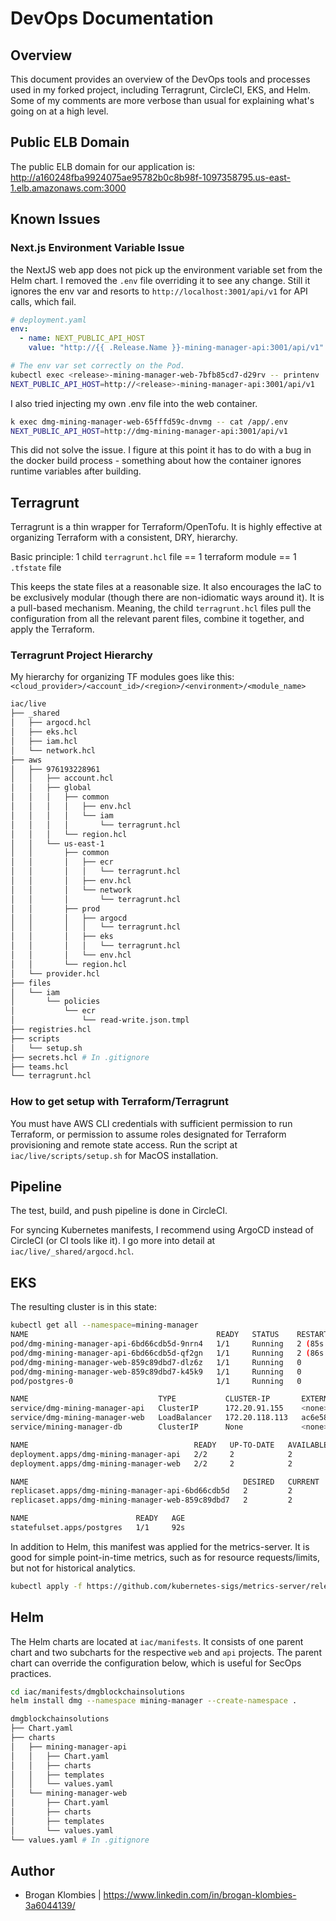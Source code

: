 # DevOps Documentation

## Overview

This document provides an overview of the DevOps tools and processes used in my forked project, including Terragrunt, CircleCI, EKS, and Helm. Some of my comments are more verbose than usual for explaining what's going on at a high level.

## Public ELB Domain

The public ELB domain for our application is: http://a160248fba9924075ae95782b0c8b98f-1097358795.us-east-1.elb.amazonaws.com:3000

## Known Issues

### Next.js Environment Variable Issue

the NextJS web app does not pick up the environment variable set from the Helm chart. I removed the `.env` file overriding it to see any change.
Still it ignores the env var and resorts to `http://localhost:3001/api/v1` for API calls, which fail.

```yaml
# deployment.yaml
env:
  - name: NEXT_PUBLIC_API_HOST
    value: "http://{{ .Release.Name }}-mining-manager-api:3001/api/v1"
```

```bash
# The env var set correctly on the Pod.
kubectl exec <release>-mining-manager-web-7bfb85cd7-d29rv -- printenv | grep NEXT_PUBLIC_API_HOST
NEXT_PUBLIC_API_HOST=http://<release>-mining-manager-api:3001/api/v1
```

I also tried injecting my own .env file into the web container.

```bash
k exec dmg-mining-manager-web-65fffd59c-dnvmg -- cat /app/.env
NEXT_PUBLIC_API_HOST=http://dmg-mining-manager-api:3001/api/v1
```

This did not solve the issue. I figure at this point it has to do with a bug in the docker build process - something about how the container ignores runtime variables after building.

## Terragrunt

Terragrunt is a thin wrapper for Terraform/OpenTofu. It is highly effective at organizing Terraform with a consistent, DRY, hierarchy.

Basic principle: 1 child `terragrunt.hcl` file == 1 terraform module == 1 `.tfstate` file

This keeps the state files at a reasonable size. It also encourages the IaC to be exclusively modular (though there are non-idiomatic ways around it). It is a pull-based mechanism. Meaning, the child `terragrunt.hcl` files pull the configuration from all the relevant parent files, combine it together, and apply the Terraform.

### Terragrunt Project Hierarchy

My hierarchy for organizing TF modules goes like this:
`<cloud_provider>/<account_id>/<region>/<environment>/<module_name>`

```bash
iac/live
├── _shared
│   ├── argocd.hcl
│   ├── eks.hcl
│   ├── iam.hcl
│   └── network.hcl
├── aws
│   ├── 976193228961
│   │   ├── account.hcl
│   │   ├── global
│   │   │   ├── common
│   │   │   │   ├── env.hcl
│   │   │   │   └── iam
│   │   │   │       └── terragrunt.hcl
│   │   │   └── region.hcl
│   │   └── us-east-1
│   │       ├── common
│   │       │   ├── ecr
│   │       │   │   └── terragrunt.hcl
│   │       │   ├── env.hcl
│   │       │   └── network
│   │       │       └── terragrunt.hcl
│   │       ├── prod
│   │       │   ├── argocd
│   │       │   │   └── terragrunt.hcl
│   │       │   ├── eks
│   │       │   │   └── terragrunt.hcl
│   │       │   └── env.hcl
│   │       └── region.hcl
│   └── provider.hcl
├── files
│   └── iam
│       └── policies
│           └── ecr
│               └── read-write.json.tmpl
├── registries.hcl
├── scripts
│   └── setup.sh
├── secrets.hcl # In .gitignore
├── teams.hcl
└── terragrunt.hcl
```

### How to get setup with Terraform/Terragrunt

You must have AWS CLI credentials with sufficient permission to run Terraform, or permission to assume roles designated for Terraform provisioning and remote state access.
Run the script at `iac/live/scripts/setup.sh` for MacOS installation.

## Pipeline

The test, build, and push pipeline is done in CircleCI.

For syncing Kubernetes manifests, I recommend using ArgoCD instead of CircleCI (or CI tools like it). I go more into detail at `iac/live/_shared/argocd.hcl`.

## EKS

The resulting cluster is in this state:

```bash
kubectl get all --namespace=mining-manager
NAME                                          READY   STATUS    RESTARTS      AGE
pod/dmg-mining-manager-api-6bd66cdb5d-9nrn4   1/1     Running   2 (85s ago)   91s
pod/dmg-mining-manager-api-6bd66cdb5d-qf2gn   1/1     Running   2 (86s ago)   91s
pod/dmg-mining-manager-web-859c89dbd7-dlz6z   1/1     Running   0             91s
pod/dmg-mining-manager-web-859c89dbd7-k45k9   1/1     Running   0             91s
pod/postgres-0                                1/1     Running   0             91s

NAME                             TYPE           CLUSTER-IP       EXTERNAL-IP                                                              PORT(S)          AGE
service/dmg-mining-manager-api   ClusterIP      172.20.91.155    <none>                                                                   3001/TCP         92s
service/dmg-mining-manager-web   LoadBalancer   172.20.118.113   ac6e58149b59c47aa9e94a0ab260dfff-203657434.us-east-1.elb.amazonaws.com   3000:31622/TCP   92s
service/mining-manager-db        ClusterIP      None             <none>                                                                   5432/TCP         92s

NAME                                     READY   UP-TO-DATE   AVAILABLE   AGE
deployment.apps/dmg-mining-manager-api   2/2     2            2           92s
deployment.apps/dmg-mining-manager-web   2/2     2            2           92s

NAME                                                DESIRED   CURRENT   READY   AGE
replicaset.apps/dmg-mining-manager-api-6bd66cdb5d   2         2         2       92s
replicaset.apps/dmg-mining-manager-web-859c89dbd7   2         2         2       92s

NAME                        READY   AGE
statefulset.apps/postgres   1/1     92s
```

In addition to Helm, this manifest was applied for the metrics-server. It is good for simple point-in-time metrics, such as for resource requests/limits, but not for historical analytics.

```bash
kubectl apply -f https://github.com/kubernetes-sigs/metrics-server/releases/latest/download/components.yaml
```

## Helm

The Helm charts are located at `iac/manifests`. It consists of one parent chart and two subcharts for the respective `web` and `api` projects. The parent chart can override the configuration below, which is useful for SecOps practices.

```bash
cd iac/manifests/dmgblockchainsolutions
helm install dmg --namespace mining-manager --create-namespace .

dmgblockchainsolutions
├── Chart.yaml
├── charts
│   ├── mining-manager-api
│   │   ├── Chart.yaml
│   │   ├── charts
│   │   ├── templates
│   │   └── values.yaml
│   └── mining-manager-web
│       ├── Chart.yaml
│       ├── charts
│       ├── templates
│       └── values.yaml
└── values.yaml # In .gitignore
```

## Author
- Brogan Klombies | https://www.linkedin.com/in/brogan-klombies-3a6044139/